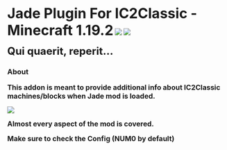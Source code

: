 **<font size="6">Jade Plugin For IC2Classic - Minecraft 1.19.2</font>**
<a href="https://www.curseforge.com/minecraft/mc-mods/jade-addons-ic2classic"><img src="http://cf.way2muchnoise.eu/versions/jade-addons-ic2classic.svg" style="max-width:100%;"></a>
<a href="https://www.curseforge.com/minecraft/mc-mods/jade-addons-ic2classic"><img src="https://cf.way2muchnoise.eu/jade-addons-ic2classic.svg" style="max-width:100%;"></a>

**<font size="5">Qui quaerit, reperit...</font>**

### About 

**<font size="3">This addon is meant to provide additional info about IC2Classic machines/blocks when Jade mod is loaded.</font>**

<img src="images/full.png">

**<font size="3">Almost every aspect of the mod is covered.</font>**

**<font size="3">Make sure to check the Config (NUM0 by default)</font>**

